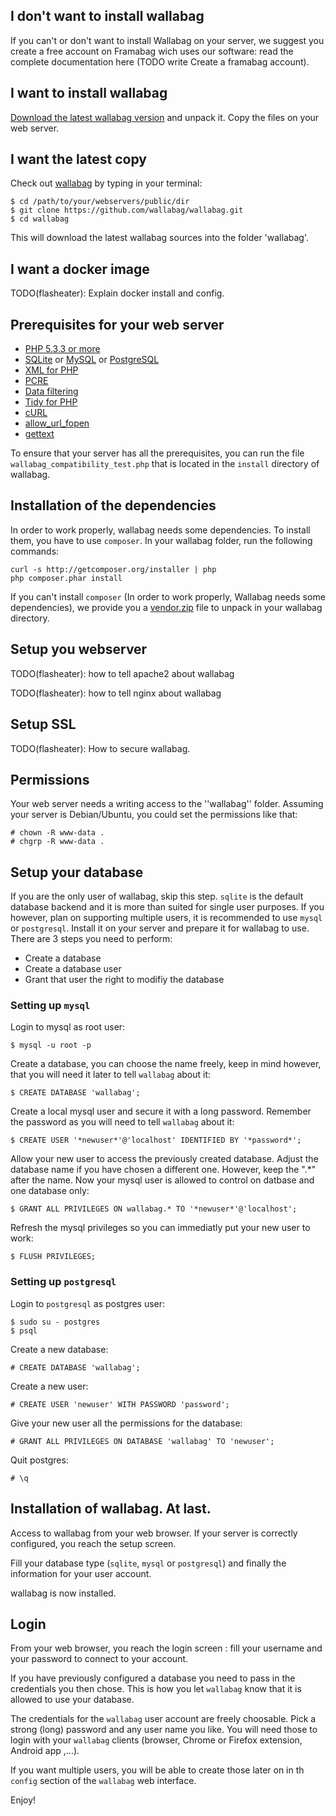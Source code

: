 ## I don't want to install wallabag
If you can't or don't want to install Wallabag on your server, we suggest you create a free account on Framabag wich uses our software: read the complete documentation here (TODO write Create a framabag account).

## I want to install wallabag
 
[Download the latest wallabag version](http://www.wallabag.org/download) and unpack it. Copy the files on your web server.

## I want the latest copy
Check out [wallabag](https://github.com/wallabag/wallabag.git) by typing in your terminal:

    $ cd /path/to/your/webservers/public/dir
    $ git clone https://github.com/wallabag/wallabag.git
    $ cd wallabag

This will download the latest wallabag sources into the folder 'wallabag'.

## I want a docker image
TODO(flasheater): Explain docker install and config.

## Prerequisites for your web server
* [PHP 5.3.3 or more](http://php.net/manual/en/install.php)
* [SQLite](http://php.net/manual/en/book.sqlite.php) or [MySQL](http://php.net/manual/fr/book.mysql.php) or [PostgreSQL](http://php.net/manual/en/book.pgsql.php)
* [XML for PHP](http://php.net/xml)
* [PCRE](http://php.net/pcre)
* [Data filtering](http://php.net/manual/book.filter.php)
* [Tidy for PHP](http://php.net/tidy)
* [cURL](http://php.net/curl)
* [allow_url_fopen](http://www.php.net/manual/en/filesystem.configuration.php#ini.allow-url-fopen)
* [gettext](http://php.net/manual/en/book.gettext.php)

To ensure that your server has all the prerequisites, you can run the file `wallabag_compatibility_test.php` that is located in the `install` directory of wallabag.

## Installation of the dependencies 
In order to work properly, wallabag needs some dependencies. To install them, you have to use `composer`. In your wallabag folder, run the following commands:

    curl -s http://getcomposer.org/installer | php
    php composer.phar install

If you can't install `composer` (In order to work properly, Wallabag needs some dependencies), we provide you a [vendor.zip](http://wllbg.org/vendor) file to unpack in your wallabag directory. 

## Setup you webserver
TODO(flasheater): how to tell apache2 about wallabag

TODO(flasheater): how to tell nginx about wallabag

## Setup SSL
TODO(flasheater): How to secure wallabag.

## Permissions
Your web server needs a writing access to the ''wallabag'' folder. Assuming your server is Debian/Ubuntu, you could set the permissions like that:

    # chown -R www-data .
    # chgrp -R www-data .

## Setup your database
If you are the only user of wallabag, skip this step. `sqlite` is the default database backend and it is more than suited for single user purposes.
If you however, plan on supporting multiple users, it is recommended to use `mysql` or `postgresql`. Install it on your server and prepare it for wallabag to use.
There are 3 steps you need to perform:
 
* Create a database
* Create a database user
* Grant that user the right to modifiy the database

### Setting up `mysql`
Login to mysql as root user:

    $ mysql -u root -p
Create a database, you can choose the name freely, keep in mind however, that you will need it later to tell `wallabag` about it:

    $ CREATE DATABASE 'wallabag';
Create a local mysql user and secure it with a long password. Remember the password as you will need to tell `wallabag` about it: 

    $ CREATE USER '*newuser*'@'localhost' IDENTIFIED BY '*password*';
Allow your new user to access the previously created database. Adjust the database name if you have chosen a different one. However, keep the ".*" after the name. Now your mysql user is allowed to control on datbase and one database only:

    $ GRANT ALL PRIVILEGES ON wallabag.* TO '*newuser*'@'localhost';
Refresh the mysql privileges so you can immediatly put your new user to work:

    $ FLUSH PRIVILEGES;

### Setting up `postgresql`
Login to `postgresql` as postgres user:

    $ sudo su - postgres
    $ psql

Create a new database:

    # CREATE DATABASE 'wallabag';

Create a new user:

    # CREATE USER 'newuser' WITH PASSWORD 'password';

Give your new user all the permissions for the database:

    # GRANT ALL PRIVILEGES ON DATABASE 'wallabag' TO 'newuser';

Quit postgres:

    # \q

## Installation of wallabag. At last.
Access to wallabag from your web browser. If your server is correctly configured, you reach the setup screen.  

Fill your database type (`sqlite`, `mysql` or `postgresql`) and finally the information for your user account.

wallabag is now installed. 

## Login 

From your web browser, you reach the login screen : fill your username and your password to connect to your account.

If you have previously configured a database you need to pass in the credentials you then chose. This is how you let `wallabag` know that it is allowed to use your database.

The credentials for the `wallabag` user account are freely choosable. Pick a strong (long) password and any user name you like. You will need those to login with your `wallabag` clients (browser, Chrome or Firefox extension, Android app ,...).

If you want multiple users, you will be able to create those later on in th `config` section of the `wallabag` web interface.

Enjoy!
